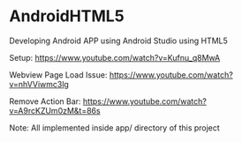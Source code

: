 # AndroidHTML5

Developing Android APP using Android Studio using HTML5 

Setup:
https://www.youtube.com/watch?v=Kufnu_q8MwA

Webview Page Load Issue:
https://www.youtube.com/watch?v=nhVViwmc3lg

Remove Action Bar:
https://www.youtube.com/watch?v=A9rcKZUm0zM&t=86s

Note: All implemented inside app/ directory of this project
